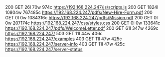 200      GET       26l       70w      974c https://192.168.224.247/js/scripts.js
200      GET     1824l    10804w   767485c https://192.168.224.247/pdfs/New-Hire-Form.pdf
200      GET        0l        0w  1084316c https://192.168.224.247/pdfs/Mission.pdf
200      GET        0l        0w   207174c https://192.168.224.247/css/styles.css
200      GET        0l        0w   133641c https://192.168.224.247/pdfs/WelcomeLetter.pdf
200      GET       61l      347w     4269c https://192.168.224.247/
503      GET       11l       44w      406c https://192.168.224.247/examples
403      GET       11l       47w      425c https://192.168.224.247/server-info
403      GET       11l       47w      425c https://192.168.224.247/server-status
